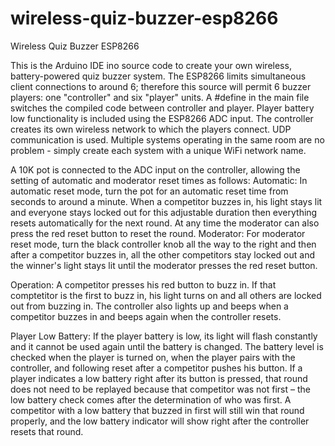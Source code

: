 # wireless-quiz-buzzer-esp8266
Wireless Quiz Buzzer ESP8266

This is the Arduino IDE ino source code to create your own wireless, battery-powered quiz buzzer system. The ESP8266 limits simultaneous client connections to around 6; therefore this source will permit 6 buzzer players: one "controller" and six "player" units. A #define in the main file switches the compiled code between controller and player. Player battery low functionality is included using the ESP8266 ADC input. The controller creates its own wireless network to which the players connect. UDP communication is used. Multiple systems operating in the same room are no problem - simply create each system with a unique WiFi network name.

A 10K pot is connected to the ADC input on the controller, allowing the setting of automatic and moderator reset times as follows:
Automatic: In automatic reset mode, turn the pot for an automatic reset time from seconds to around a minute. When a competitor buzzes in, his light stays lit and everyone stays locked out for this adjustable duration then everything resets automatically for the next round. At any time the moderator can also press the red reset button to reset the round.
Moderator: For moderator reset mode, turn the black controller knob all the way to the right and then after a competitor buzzes in, all the other competitors stay locked out and the winner's light stays lit until the moderator presses the red reset button.

Operation:
A competitor presses his red button to buzz in. If that comptetitor is the first to buzz in, his light turns on and all others are locked out from buzzing in. The controller also lights up and beeps when a competitor buzzes in and beeps again when the controller resets.

Player Low Battery:
If the player battery is low, its light will flash constantly and it cannot be used again until the battery is changed. The battery level is checked when the player is turned on, when the player pairs with the controller, and following reset after a competitor pushes his button. If a player indicates a low battery right after its button is pressed, that round does not need to be replayed because that competitor was not first – the low battery check comes after the determination of who was first. A competitor with a low battery that buzzed in first will still win that round properly, and the low battery indicator will show right after the controller resets that round. 
